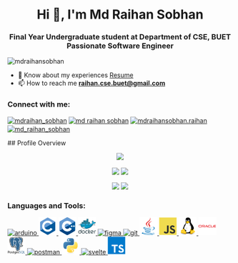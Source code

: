 <h1 align="center">Hi 👋, I'm Md Raihan Sobhan</h1>
<h3 align="center">Final Year Undergraduate student at Department of CSE, BUET <br> Passionate Software Engineer</h3>

<p align="left"> <img src="https://komarev.com/ghpvc/?username=mdraihansobhan&label=Profile%20views&color=0e75b6&style=flat" alt="mdraihansobhan" /> </p>

- 📄 Know about my experiences [Resume](https://drive.google.com/file/d/1cHU2FipUWjVqcbbdIZyPC0VcTYSwFB9h/view?usp=sharing)
- 📫 How to reach me **raihan.cse.buet@gmail.com**

<h3 align="left">Connect with me:</h3>
<p align="left">
<a href="https://x.com/mdraihan_sobhan" target="blank"><img align="center" src="https://raw.githubusercontent.com/rahuldkjain/github-profile-readme-generator/master/src/images/icons/Social/twitter.svg" alt="mdraihan_sobhan" height="30" width="40" /></a>
<a href="https://www.linkedin.com/in/md-raihan-sobhan-804b751b1/" target="blank"><img align="center" src="https://raw.githubusercontent.com/rahuldkjain/github-profile-readme-generator/master/src/images/icons/Social/linked-in-alt.svg" alt="md raihan sobhan" height="30" width="40" /></a>
<a href="https://fb.com/mdraihansobhan.raihan" target="blank"><img align="center" src="https://raw.githubusercontent.com/rahuldkjain/github-profile-readme-generator/master/src/images/icons/Social/facebook.svg" alt="mdraihansobhan.raihan" height="30" width="40" /></a>
<a href="https://codeforces.com/profile/md_raihan_sobhan" target="blank"><img align="center" src="https://raw.githubusercontent.com/rahuldkjain/github-profile-readme-generator/master/src/images/icons/Social/codeforces.svg" alt="md_raihan_sobhan" height="30" width="40" /></a>
</p>
## Profile Overview

<div align="center">
  
![](http://github-profile-summary-cards.vercel.app/api/cards/profile-details?username=MdRaihanSobhan&theme=onedark)

![](http://github-profile-summary-cards.vercel.app/api/cards/repos-per-language?username=MdRaihanSobhan&theme=onedark) ![](http://github-profile-summary-cards.vercel.app/api/cards/most-commit-language?username=MdRaihanSobhan&theme=onedark)

![](http://github-profile-summary-cards.vercel.app/api/cards/stats?username=MdRaihanSobhan&theme=onedark) ![](http://github-profile-summary-cards.vercel.app/api/cards/productive-time?username=MdRaihanSobhan&theme=onedark&utcOffset=6)

</div>
<h3 align="left">Languages and Tools:</h3>
<p align="left"> <a href="https://www.arduino.cc/" target="_blank" rel="noreferrer"> <img src="https://cdn.worldvectorlogo.com/logos/arduino-1.svg" alt="arduino" width="40" height="40"/> </a> <a href="https://www.cprogramming.com/" target="_blank" rel="noreferrer"> <img src="https://raw.githubusercontent.com/devicons/devicon/master/icons/c/c-original.svg" alt="c" width="40" height="40"/> </a> <a href="https://www.w3schools.com/cpp/" target="_blank" rel="noreferrer"> <img src="https://raw.githubusercontent.com/devicons/devicon/master/icons/cplusplus/cplusplus-original.svg" alt="cplusplus" width="40" height="40"/> </a> <a href="https://www.docker.com/" target="_blank" rel="noreferrer"> <img src="https://raw.githubusercontent.com/devicons/devicon/master/icons/docker/docker-original-wordmark.svg" alt="docker" width="40" height="40"/> </a> <a href="https://www.figma.com/" target="_blank" rel="noreferrer"> <img src="https://www.vectorlogo.zone/logos/figma/figma-icon.svg" alt="figma" width="40" height="40"/> </a> <a href="https://git-scm.com/" target="_blank" rel="noreferrer"> <img src="https://www.vectorlogo.zone/logos/git-scm/git-scm-icon.svg" alt="git" width="40" height="40"/> </a> <a href="https://www.java.com" target="_blank" rel="noreferrer"> <img src="https://raw.githubusercontent.com/devicons/devicon/master/icons/java/java-original.svg" alt="java" width="40" height="40"/> </a> <a href="https://developer.mozilla.org/en-US/docs/Web/JavaScript" target="_blank" rel="noreferrer"> <img src="https://raw.githubusercontent.com/devicons/devicon/master/icons/javascript/javascript-original.svg" alt="javascript" width="40" height="40"/> </a> <a href="https://www.linux.org/" target="_blank" rel="noreferrer"> <img src="https://raw.githubusercontent.com/devicons/devicon/master/icons/linux/linux-original.svg" alt="linux" width="40" height="40"/> </a> <a href="https://www.oracle.com/" target="_blank" rel="noreferrer"> <img src="https://raw.githubusercontent.com/devicons/devicon/master/icons/oracle/oracle-original.svg" alt="oracle" width="40" height="40"/> </a> <a href="https://www.postgresql.org" target="_blank" rel="noreferrer"> <img src="https://raw.githubusercontent.com/devicons/devicon/master/icons/postgresql/postgresql-original-wordmark.svg" alt="postgresql" width="40" height="40"/> </a> <a href="https://postman.com" target="_blank" rel="noreferrer"> <img src="https://www.vectorlogo.zone/logos/getpostman/getpostman-icon.svg" alt="postman" width="40" height="40"/> </a> <a href="https://www.python.org" target="_blank" rel="noreferrer"> <img src="https://raw.githubusercontent.com/devicons/devicon/master/icons/python/python-original.svg" alt="python" width="40" height="40"/> </a> <a href="https://svelte.dev" target="_blank" rel="noreferrer"> <img src="https://upload.wikimedia.org/wikipedia/commons/1/1b/Svelte_Logo.svg" alt="svelte" width="40" height="40"/> </a> <a href="https://www.typescriptlang.org/" target="_blank" rel="noreferrer"> <img src="https://raw.githubusercontent.com/devicons/devicon/master/icons/typescript/typescript-original.svg" alt="typescript" width="40" height="40"/> </a> </p>

